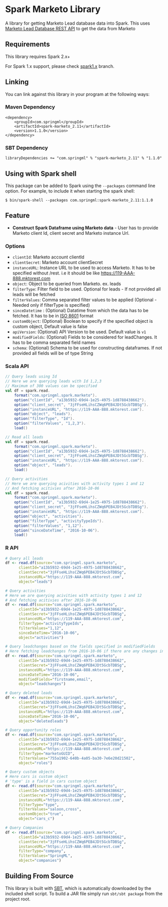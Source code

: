 # Spark Marketo Library

A library for getting Marketo Lead database data into Spark. This uses [Marketo Lead Database REST API](http://developers.marketo.com/rest-api/lead-database/) to get the data from Marketo 

## Requirements

This library requires Spark 2.x+

For Spark 1.x support, please check [spark1.x](https://github.com/springml/spark-marketo/tree/spark1.x) branch.


## Linking
You can link against this library in your program at the following ways:

### Maven Dependency
```
<dependency>
    <groupId>com.springml</groupId>
    <artifactId>spark-marketo_2.11</artifactId>
    <version>1.1.0</version>
</dependency>
```

### SBT Dependency
```
libraryDependencies += "com.springml" % "spark-marketo_2.11" % "1.1.0"
```

## Using with Spark shell
This package can be added to Spark using the `--packages` command line option.  For example, to include it when starting the spark shell:

```
$ bin/spark-shell --packages com.springml:spark-marketo_2.11:1.1.0
```

## Feature
* **Construct Spark Dataframe using Marketo data** - User has to provide Marketo client Id, client secret and Marketo instance Url.

### Options
* `clientId`: Marketo account clientId
* `clientSecret`: Marketo account clientSecret
* `instanceURL`: Instance URL to be used to access Marketo. It has to be specified without /rest. i.e it should be like https://119-AAA-888.mktorest.com
* `object`: Object to be queried from Marketo. ex. leads
* `filterType`: Filter field to be used. Optional for leads - If not provided all leads will be fetched
* `filterValues`: Comma separated filter values to be applied (Optional - Needed only if filterType is specified)
* `sinceDatetime` : (Optional) Datatime from which the data has to be fetched. It has to be in [ISO 8601](https://en.wikipedia.org/wiki/ISO_8601) format
* `customObject`: (Optional) Boolean to specify if the specified object is custom object, Default value is false
* `apiVersion`: (Optional) API Version to be used. Default value is `v1`
* `modifiedFields`: (Optional) Fields to be considered for leadChanges. It has to be comma separated field names
* `schema`: (Optional) Schema to be used for constructing dataframes. If not provided all fields will be of type String

### Scala API
```scala
// Query leads using Id
// Here we are querying leads with Id 1,2,3
// Maximum of 300 values can be specified
val df = spark.read.
    format("com.springml.spark.marketo").
    option("clientId", "a13b5932-69d4-1e25-4975-1d8788438662").
    option("client_secret", "3jFFseHLihsCZWq6PEB4JDt5GcbTDBSg").
    option("instanceURL", "https://119-AAA-888.mktorest.com").
    option("object", "leads").
    option("filterType", "Id").
    option("filterValues", "1,2,3").
    load()

// Read all leads
val df = spark.read.
    format("com.springml.spark.marketo").
    option("clientId", "a13b5932-69d4-1e25-4975-1d8788438662").
    option("client_secret", "3jFFseHLihsCZWq6PEB4JDt5GcbTDBSg").
    option("instanceURL", "https://119-AAA-888.mktorest.com").
    option("object", "leads").
    load()

// Query activities 
// Here we are querying acivities with activity types 1 and 12
// And fetching acitivies after 2016-10-06
val df = spark.read.
    format("com.springml.spark.marketo").
    option("clientId", "a13b5932-69d4-1e25-4975-1d8788438662").
    option("client_secret", "3jFFseHLihsCZWq6PEB4JDt5GcbTDBSg").
    option("instanceURL", "https://119-AAA-888.mktorest.com").
    option("object", "activities").
    option("filterType", "activityTypeIds").
    option("filterValues", "1,12").
    option("sinceDateTime", "2016-10-06").
    load()
```


### R API
```r
# Query all leads
df <- read.df(source="com.springml.spark.marketo", 
      clientId="a13b5932-69d4-1e25-4975-1d8788438662", 
      clientSecret="3jFFseHLihsCZWq6PEB4JDt5GcbTDBSg", 
      instanceURL="https://119-AAA-888.mktorest.com",
      object="leads")

# Query activities 
# Here we are querying acivities with activity types 1 and 12
# And fetching acitivies after 2016-10-06
df <- read.df(source="com.springml.spark.marketo", 
      clientId="a13b5932-69d4-1e25-4975-1d8788438662", 
      clientSecret="3jFFseHLihsCZWq6PEB4JDt5GcbTDBSg", 
      instanceURL="https://119-AAA-888.mktorest.com",
      filterType="activityTypeIds",
      filterValues="1,12",
      sinceDateTime="2016-10-06",
      object="activities")

# Query leadchanges based on the fields specified in modifiedFields
# Here fetching leadchanges from 2016-10-06 if there are any changes in firstname and email
df <- read.df(source="com.springml.spark.marketo", 
      clientId="a13b5932-69d4-1e25-4975-1d8788438662", 
      clientSecret="3jFFseHLihsCZWq6PEB4JDt5GcbTDBSg", 
      instanceURL="https://119-AAA-888.mktorest.com",
      sinceDateTime="2016-10-06",
      modifiedFields="firstname,email",
      object="leadchanges")

# Query deleted leads
df <- read.df(source="com.springml.spark.marketo", 
      clientId="a13b5932-69d4-1e25-4975-1d8788438662", 
      clientSecret="3jFFseHLihsCZWq6PEB4JDt5GcbTDBSg", 
      instanceURL="https://119-AAA-888.mktorest.com",
      sinceDateTime="2016-10-06",
      object="deletedleads")

# Query opportunity roles
df <- read.df(source="com.springml.spark.marketo", 
      clientId="a13b5932-69d4-1e25-4975-1d8788438662", 
      clientSecret="3jFFseHLihsCZWq6PEB4JDt5GcbTDBSg", 
      instanceURL="https://119-AAA-888.mktorest.com",
      filterType="marketoGUID",
      filterValues="755a1902-640b-4a05-ba30-7e6e20d21502",
      object="roles")

# Query custom objects
# Here cars is custom object
# 'type' is a field in cars custom object 
df <- read.df(source="com.springml.spark.marketo", 
      clientId="a13b5932-69d4-1e25-4975-1d8788438662", 
      clientSecret="3jFFseHLihsCZWq6PEB4JDt5GcbTDBSg", 
      instanceURL="https://119-AAA-888.mktorest.com",
      filterType="type",
      filterValues="saloon,cross",
      customObject="true",
      object="cars_c")

# Query Companies
df <- read.df(source="com.springml.spark.marketo", 
      clientId="a13b5932-69d4-1e25-4975-1d8788438662", 
      clientSecret="3jFFseHLihsCZWq6PEB4JDt5GcbTDBSg", 
      instanceURL="https://119-AAA-888.mktorest.com",
      filterType="company",
      filterValues="SpringML",
      object="companies")

```


## Building From Source
This library is built with [SBT](http://www.scala-sbt.org/0.13/docs/Command-Line-Reference.html), which is automatically downloaded by the included shell script. To build a JAR file simply run `sbt/sbt package` from the project root.
